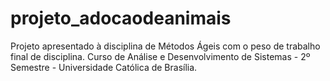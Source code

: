# projeto_adocaodeanimais
Projeto apresentado à disciplina de Métodos Ágeis com o peso de trabalho final de disciplina. 
Curso de Análise e Desenvolvimento de Sistemas - 2º Semestre - Universidade Católica de Brasília.
